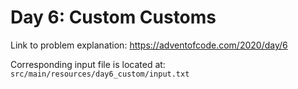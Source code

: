# Day 6: Custom Customs

Link to problem explanation: https://adventofcode.com/2020/day/6

Corresponding input file is located at: `src/main/resources/day6_custom/input.txt`